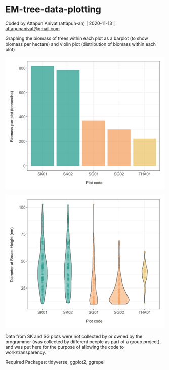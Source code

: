 # EM-tree-data-plotting
Coded by Attapun Anivat (attapun-an) | 2020-11-13 | attapunanivat@gmail.com

Graphing the biomass of trees within each plot as a barplot (to show biomass per hectare) and violin plot (distribution of biomass within each plot)

![](Output/Mean-Biomass-Plot.png)

![](Output/DBH-within-plot.png)

Data from SK and SG plots were not collected by or owned by the programmer (was collected by different people as part of a group project), and was put here for the purpose of allowing the code to work/transparency.

Required Packages: tidyverse, ggplot2, ggrepel
